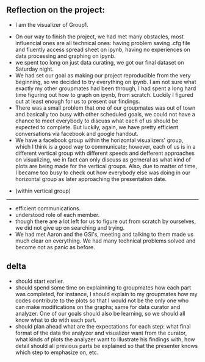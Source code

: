 Reflection on the project:  
-------------------------------------------------------
* I am the visualizer of Group1.  
- On our way to finish the project, we had met many obstacles, most influencial ones are all technical ones: having problem saving .cfg file and fluently access spread sheet on ipynb, having no experiences on data processing and graphing on ipynb.  
- we spent too long on just data curating, we got our final dataset on Saturday night.
- We had set our goal as making our project reproducible from the very beginning, so we decided to try everything on ipynb. I am not sure what exactly my other groupmates had been through, I had spent a long hard time figuring out how to graph on ipynb, from scratch. Luckily I figured out at least enough for us to present our findings.  
- There was a small problem that one of our groupmates was out of town and basically too busy with other scheduled goals, we could not have a chance to meet everybody to discuss what each of us should be expected to complete. But luckily, again, we have pretty efficient conversations via facebook and google handout.  
- We have a facebook group within the horizontal visualizers' group, which I think is a good way to communicate; however, each of us is in a different vertical group with different speeds and defferent approaches on visualizing, we in fact can only discuss as gerneral as what kind of plots are being made for the vertical groups. Also, due to matter of time, I became too busy to check out how everybody else was doing in our horizontal group as later approaching the presentation date.

+ (within vertical group)  
-------  
- efficient communications.
- understood role of each member.  
- though there are a lot left for us to figure out from scratch by ourselves, we did not give up on searching and trying.  
- We had met Aaron and the GSI's, meeting and talking to them made us much clear on everything. We had many technical problems solved and become not as panic as before.


delta  
-----------------  
- should start earlier.  
- should spend some time on explainning to groupmates how each part was completed, for instance, I should explain to my groupmates how my codes contribute to the plots so that I would not be the only one who can make modifications on the graphs; same for data curator and analyzer.  One of our goals should also be learning, so we should all know what to do with each part.  
- should plan ahead what are the expectations for each step: what final format of the data the analyzer and visualizer want from the curator, what kinds of plots the analyzer want to illustrate his findings with, how detail should all previous parts be explained so that the presenter knows which step to emphasize on, etc.  
